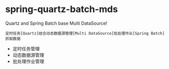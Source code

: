 # spring-quartz-batch-mds

Quartz and Spring Batch base Multi DataSource!

    定时任务[Quartz]结合动态数据源管理[Multi DataSource]批处理作业[Spring Batch]抓取数据

- 定时任务管理
- 动态数据源管理
- 批处理作业管理